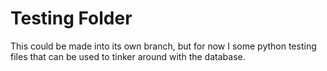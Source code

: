 # Testing Folder

This could be made into its own branch, but for now I some python testing files that can be used to tinker around with the database.
